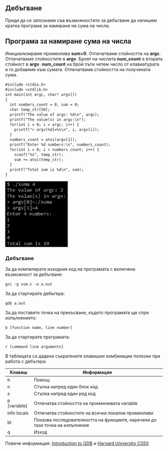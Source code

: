 ## Дебъгване
Преди да се запознаем съв възможностите за дебъгване да напишем кратка програма за намиране на сума на числа.

## Програма за намиране сума на числа
Инициализираме променливa **sum=0**. Отпечатваме стойността на **argc**. Отпечатваме стойностите в **argv**. Броят на числата **num_count** е втората стойност в **argv**. **num_count** на брой пъти четем число от клавиатурата и го добавяме към сумата.  Отпечатваме стойността на получената сума.
```
#include <stdio.h>
#include <stdlib.h>
int main(int argc, char* argv[]) 
{
  int numbers_count = 0, sum = 0;
  char temp_str[50];
  printf("The value of argc: %d\n", argc);
  printf("The value(s) in argv:\n");
  for(int i = 0; i < argc; i++) {
    printf("> argv[%d]=%s\n", i, argv[i]);
  }
  numbers_count = atoi(argv[1]);
  printf("Enter %d numbers:\n", numbers_count);
  for(int i = 0; i < numbers_count; i++) {
    scanf("%s", temp_str);
    sum += atoi(temp_str);
  }
  printf("Total sum is %d\n", sum);
}
```
![12.png](12.png) 

### Дебъгване
За да компилирате изходния код на програмата с включена възможност за дебъгване:
```
gcc -g sum.c -о a.out
```

За да стартирате дебъгера:
```
gdb a.out
```

За да поставите точка на прекъсване, където програмата ще спре изпълнението:
```
b [function name, line number]
```

За да стартирате програмата:
```
r [command line arguments]
```

В таблицата са дадени съкратените клавишни комбинации полезни при работа с дебъгера:

| Клавиш       | Информация                                                                    |
| ------------ | ----------------------------------------------------------------------------- |
| h            | Помощ                                                                         |
| n            | Стъпка напред един блок код                                                   |
| s            | Стъпка напред един ред код                                                    |
| p [variable] | Отпечатва стойността на променливата variable                                 |
| info locals  | Отпечатва стойностите на всички локални променливи                            |
| bt           | Показва последователността на функциите, наречени до тази точка на изпълнение |
| q            | Изход                                                                         |

Повече информация: 
[Introduction to GDB](https://www.youtube.com/watch?v=sCtY--xRUyI) и [Harvard University CS50](https://www.youtube.com/watch?v=y5JmQItfFck)
